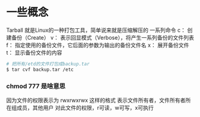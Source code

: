 # 一些概念
Tarball 就是Linux的一种打包工具，简单说来就是压缩解压的
一系列命令
c： 创建备份（Create）
v： 表示回显模式（Verbose），将产生一系列备份的文件列表
f： 指定使用的备份文件，它后面的参数为输出的备份文件名
x： 展开备份文件
t： 显示备份文件的内容
```bash
# 把所有/etd的文件打包成backup.tar
$ tar cvf backup.tar /etc 
```

### chmod 777 是啥意思
因为文件的权限表示为
rwxrwxrwx 这样的格式
表示文件所有者，文件所有者所在组成员，其他用户
对此文件的权限，r可读，w可写，x可执行
